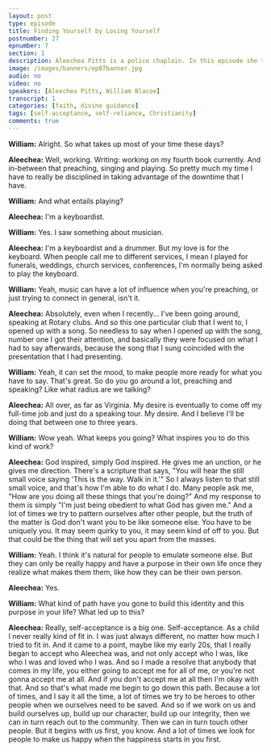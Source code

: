 ```yaml
---
layout: post
type: episode
title: Finding Yourself by Losing Yourself
postnumber: 27
epnumber: 7
section: 1
description: Aleechea Pitts is a police chaplain. In this episode she tells us about her path to finding her personal identity in serving others and praising God through writing self-help books, giving workshops, singing, playing music and preaching the gospel of Christ. Her path has been illuminated by a figurative voice that guides her everyday decision-making and provides her life with peace and fulfillment.
image: /images/banners/ep07banner.jpg
audio: no
video: no
speakers: [Aleechea Pitts, William Blacoe]
transcript: 1
categories: [faith, divine guidance]
tags: [self-acceptance, self-reliance, Christianity]
comments: true
---
```

<p><b>William:</b> Alright. So what takes up most of your
time these days?
</p>

<p><b>Aleechea:</b> Well, working. Writing: working on my fourth book
currently. And in-between that preaching,
singing and playing. So pretty much my
time I have to really be disciplined in
taking advantage of the downtime that I have.
</p>

<p><b>William:</b> And what entails playing?
</p>

<p><b>Aleechea:</b> I'm a
keyboardist.
</p>

<p><b>William:</b> Yes. I saw something about musician.
</p>

<p><b>Aleechea:</b> I'm
a keyboardist and a drummer. But my love
is for the keyboard. When people call me
to different services, I mean I played
for funerals, weddings, church services,
conferences, I'm normally being asked
to play the keyboard.
</p>

<p><b>William:</b> Yeah, music can
have a lot of influence when you're
preaching,
or just trying to connect in general,
isn't it.
</p>

<p><b>Aleechea:</b> Absolutely, even when I recently...
I've been going around, speaking at
Rotary clubs. And so this one particular
club that I went to, I opened up with a
song. So needless to say when I opened up
with the song, number one I got their
attention, and basically they were
focused on what I had to say afterwards,
because the song that I sung coincided
with the presentation that I had
presenting.
</p>

<p><b>William:</b> Yeah, it can set the mood, to
make people more ready for what you have
to say. That's great. So do you go around a
lot, preaching and speaking? Like what
radius are we talking?
</p>

<p><b>Aleechea:</b> All over, as
far as Virginia. My desire is eventually
to come off my full-time job and just do
a speaking tour. My desire. And I believe
I'll be doing that between one to three
years.
</p>

<p><b>William:</b> Wow yeah. What keeps you going?
What inspires you to do this kind
of work?
</p>

<p><b>Aleechea:</b> God inspired, simply God inspired.
He gives me an unction, or he gives me
direction. There's a scripture that says,
"You will hear the still small voice
saying 'This is the way. Walk in it.'" So I
always listen to that still small voice,
and that's how I'm able to do what I do.
Many people ask me, "How are you doing all
these things that you're doing?" And my
response to them is simply "I'm just
being obedient to what God has given me."
And a lot of times we try to pattern
ourselves after other people, but the
truth of the matter is God don't want you to
be like someone else. You have to be uniquely you.
It may seem quirky to you, it may seem
kind of off to you. But that could be the
thing that will set you apart from the
masses.
</p>

<p><b>William:</b> Yeah. I think it's natural
for people to emulate someone else. But
they can only be really happy and have a
purpose in their own life once they
realize what makes them them, like how
they can be their own person.
</p>

<p><b>Aleechea:</b> Yes.
</p>

<p><b>William:</b> What kind of path
have you gone to build this identity and
this purpose in your life? What led up to
this?
</p>

<p><b>Aleechea:</b> Really, self-acceptance is a big one.
Self-acceptance. As a child I never
really kind of fit in. I was just always
different, no matter how much I tried to
fit in. And it came to a point, maybe like
my early 20s, that I really began to
accept who Aleechea was, and not only
accept who I was, like who I was and
loved who I was. And so I made a resolve
that anybody that comes in my life, you
either going to accept me for all of me, or
you're not gonna accept me at all. And if
you don't accept me at all
then I'm okay with that. And so that's
what made me begin to go down this path.
Because a lot of times, and I say it all
the time, a lot of times we try to be
heroes to other people when we ourselves
need to be saved. And so if we work on us
and build ourselves up, build up our
character, build up our integrity, then we
can in turn reach out to the community.
Then we can in turn touch other people.
But it begins with us first, you know. And
a lot of times we look for people to
make us happy when the happiness starts
in you first.
</p>